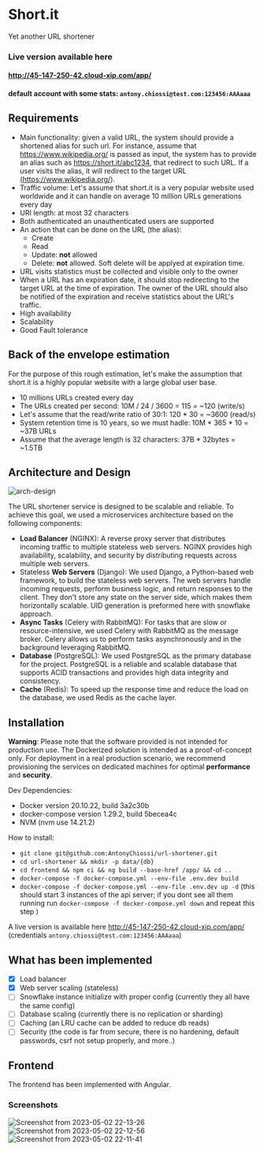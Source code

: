 # Short.it
Yet another URL shortener

### Live version available here 
#### http://45-147-250-42.cloud-xip.com/app/
#### default account with some stats: `antony.chiossi@test.com:123456:AAAaaa`

## Requirements

- Main functionality: given a valid URL, the system should provide a shortened alias for such url. For instance, assume that https://www.wikipedia.org/ is passed as input, the system has to provide an alias such as https://short.it/abc1234, that redirect to such URL. If a user visits the alias, it will redirect to the target URL (https://www.wikipedia.org/).
- Traffic volume: Let's assume that short.it is a very popular website used worldwide and it can handle on average 10 million URLs generations every day
- URI length: at most 32 characters
- Both authenticated an unauthenticated users are supported
- An action that can be done on the URL (the alias):
  - Create
  - Read
  - Update: **not** allowed
  - Delete: **not** allowed. Soft delete will be applyed at expiration time.
- URL visits statistics must be collected and visible only to the owner
- When a URL has an expiration date, it should stop redirecting to the target URL at the time of expiration. The owner of the URL should also be notified of the expiration and receive statistics about the URL's traffic.
- High availability
- Scalability
- Good Fault tolerance

## Back of the envelope estimation
For the purpose of this rough estimation, let's make the assumption that short.it is a highly popular website with a large global user base.

- 10 millions URLs created every day
- The URLs created per second: 10M / 24 / 3600 = 115 = ~120 (write/s)
- Let's assume that the read/write ratio of 30:1: 120 * 30 = ~3600 (read/s)
- System retention time is 10 years, so we must hadle: 10M * 365 * 10 = ~37B URLs
- Assume that the average length is 32 characters: 37B * 32bytes = ~1.5TB

## Architecture and Design
![arch-design](https://user-images.githubusercontent.com/26548787/235768215-f4389258-355f-41d8-aa94-e1953f8b443d.png)

The URL shortener service is designed to be scalable and reliable. To achieve this goal, we used a microservices architecture based on the following components:

- **Load Balancer** (NGINX): A reverse proxy server that distributes incoming traffic to multiple stateless web servers. NGINX provides high availability, scalability, and security by distributing requests across multiple web servers.
- Stateless **Web Servers** (Django): We used Django, a Python-based web framework, to build the stateless web servers. The web servers handle incoming requests, perform business logic, and return responses to the client. They don't store any state on the server side, which makes them horizontally scalable. UID generation is preformed here with snowflake approach.
- **Async Tasks** (Celery with RabbitMQ): For tasks that are slow or resource-intensive, we used Celery with RabbitMQ as the message broker. Celery allows us to perform tasks asynchronously and in the background leveraging RabbitMQ.
- **Database** (PostgreSQL): We used PostgreSQL as the primary database for the project. PostgreSQL is a reliable and scalable database that supports ACID transactions and provides high data integrity and consistency.
- **Cache** (Redis): To speed up the response time and reduce the load on the database, we used Redis as the cache layer.
    
## Installation

**Warning**: Please note that the software provided is not intended for production use. The Dockerized solution is intended as a proof-of-concept only. For deployment in a real production scenario, we recommend provisioning the services on dedicated machines for optimal **performance** and **security**.

Dev Dependencies:
- Docker version 20.10.22, build 3a2c30b                                                                                          
- docker-compose version 1.29.2, build 5becea4c
- NVM (nvm use 14.21.2)

How to install:
- `git clone git@github.com:AntonyChiossi/url-shortener.git`
- `cd url-shortener && mkdir -p data/{db}`
- `cd frontend && npm ci && ng build --base-href /app/ && cd ..`
- `docker-compose -f docker-compose.yml --env-file .env.dev build`
- `docker-compose -f docker-compose.yml --env-file .env.dev up -d` (this should start 3 instances of the api server; if you dont see all them running run `docker-compose -f docker-compose.yml down` and repeat this step )

A live version is available here http://45-147-250-42.cloud-xip.com/app/ (credentials `antony.chiossi@test.com:123456:AAAaaa`)

## What has been implemented
- [x] Load balancer 
- [x] Web server scaling (stateless)
- [ ] Snowflake instance initialize with proper config (currently they all have the same config)
- [ ] Database scaling (currently there is no replication or sharding)
- [ ] Caching (an LRU cache can be added to reduce db reads)
- [ ] Security (the code is far from secure, there is no hardening, default passwords, csrf not setup properly, and more..)

## Frontend

The frontend has been implemented with Angular.

### Screenshots
![Screenshot from 2023-05-02 22-13-26](https://user-images.githubusercontent.com/26548787/235775614-9b458f44-0449-4565-9840-4355ef6557e6.png)
![Screenshot from 2023-05-02 22-12-56](https://user-images.githubusercontent.com/26548787/235775663-6cd787ba-cf39-4db2-9629-8153438bd916.png)
![Screenshot from 2023-05-02 22-11-41](https://user-images.githubusercontent.com/26548787/235775684-1ab35139-753c-4aa0-b4f1-3404926c4e5b.png)
